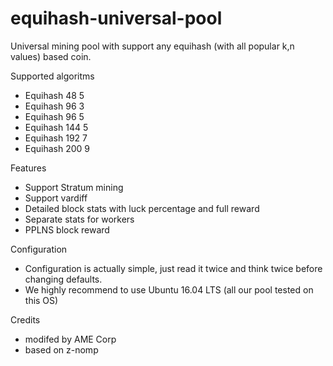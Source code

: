 # equihash-universal-pool
Universal mining pool with support any equihash (with all popular k,n values) based coin.

Supported algoritms 
- Equihash 48 5
- Equihash 96 3
- Equihash 96 5
- Equihash 144 5
- Equihash 192 7
- Equihash 200 9

Features
- Support Stratum mining
- Support vardiff
- Detailed block stats with luck percentage and full reward
- Separate stats for workers
- PPLNS block reward

Configuration
- Configuration is actually simple, just read it twice and think twice before changing defaults.
- We highly recommend to use Ubuntu 16.04 LTS (all our pool tested on this OS)

Credits
- modifed by AME Corp
- based on z-nomp
